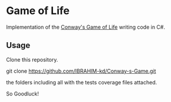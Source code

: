 # Game of Life #

Implementation of the [Conway's Game of Life](http://en.wikipedia.org/wiki/Conway’s_Game_of_Life) writing code in C#. 

## Usage ##

 Clone this repository.

 git clone https://github.com/IBRAHIM-kd/Conway-s-Game.git
 
 the folders including all with the tests coverage files attached.

 So Goodluck!
